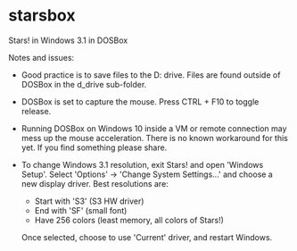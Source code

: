 # starsbox
Stars! in Windows 3.1 in DOSBox

Notes and issues:
* Good practice is to save files to the D: drive.  Files are found
  outside of DOSBox in the d_drive sub-folder.

* DOSBox is set to capture the mouse.  Press CTRL + F10 to toggle
  release.

* Running DOSBox on Windows 10 inside a VM or remote connection may 
  mess up the mouse acceleration.  There is no known workaround for 
  this yet.  If you find something please share.

* To change Windows 3.1 resolution, exit Stars! and open 'Windows
  Setup'.  Select 'Options' -> 'Change System Settings...' and 
  choose a new display driver.  Best resolutions are:
  
   - Start with 'S3' (S3 HW driver)
   - End with 'SF' (small font)
   - Have 256 colors (least memory, all colors of Stars!)
  
  Once selected, choose to use 'Current' driver, and restart 
  Windows.